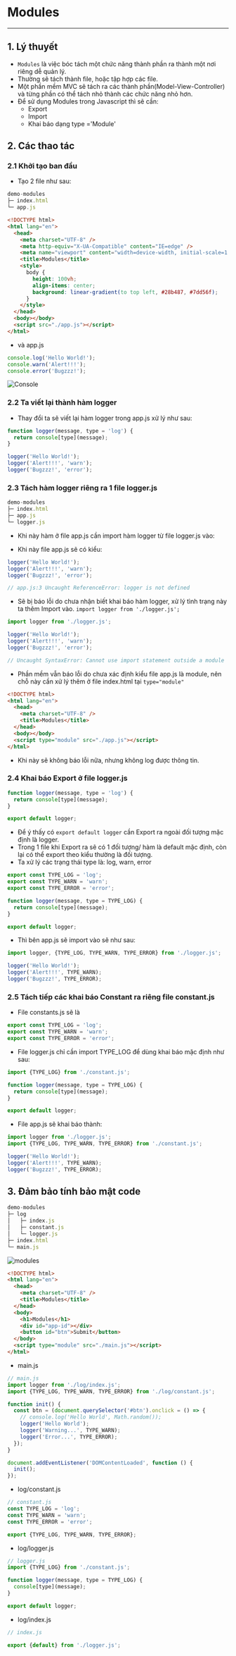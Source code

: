 # Modules

---

## 1. Lý thuyết

- `Modules` là việc bóc tách một chức năng thành phần ra thành một nơi riêng dễ quản lý.
- Thường sẽ tách thành file, hoặc tập hợp các file.
- Một phần mềm MVC sẽ tách ra các thành phần(Model-View-Controller) và từng phần có thể tách nhỏ thành các chức năng nhỏ hơn.
- Để sử dụng Modules trong Javascript thì sẽ cần:
  - Export
  - Import
  - Khai báo dạng type ='Module'

## 2. Các thao tác

### 2.1 Khởi tạo ban đầu

- Tạo 2 file như sau:

```js
demo-modules
├─ index.html
└─ app.js
```

```html
<!DOCTYPE html>
<html lang="en">
  <head>
    <meta charset="UTF-8" />
    <meta http-equiv="X-UA-Compatible" content="IE=edge" />
    <meta name="viewport" content="width=device-width, initial-scale=1.0" />
    <title>Modules</title>
    <style>
      body {
        height: 100vh;
        align-items: center;
        background: linear-gradient(to top left, #28b487, #7dd56f);
      }
    </style>
  </head>
  <body></body>
  <script src="./app.js"></script>
</html>
```

- và app.js

```js
console.log('Hello World!');
console.warn('Alert!!!');
console.error('Bugzzz!');
```

![Console](./images/001.png 'Console')

### 2.2 Ta viết lại thành hàm logger

- Thay đổi ta sẽ viết lại hàm logger trong app.js xử lý như sau:

```js
function logger(message, type = 'log') {
  return console[type](message);
}

logger('Hello World!');
logger('Alert!!!', 'warn');
logger('Bugzzz!', 'error');
```

### 2.3 Tách hàm logger riêng ra 1 file logger.js

```js
demo-modules
├─ index.html
├─ app.js
└─ logger.js
```

- Khi này hàm ở file app.js cần import hàm logger từ file logger.js vào:

- Khi này file app.js sẽ có kiểu:

```js
logger('Hello World!');
logger('Alert!!!', 'warn');
logger('Bugzzz!', 'error');

// app.js:3 Uncaught ReferenceError: logger is not defined
```

- Sẽ bị báo lỗi do chưa nhận biết khai báo hàm logger, xử lý tình trạng này ta thêm Import vào. `import logger from './logger.js';`

```js
import logger from './logger.js';

logger('Hello World!');
logger('Alert!!!', 'warn');
logger('Bugzzz!', 'error');

// Uncaught SyntaxError: Cannot use import statement outside a module
```

- Phần mềm vẫn báo lỗi do chưa xác định kiểu file app.js là module, nên chỗ này cần xử lý thêm ở file index.html tại `type="module"`

```html
<!DOCTYPE html>
<html lang="en">
  <head>
    <meta charset="UTF-8" />
    <title>Modules</title>
  </head>
  <body></body>
  <script type="module" src="./app.js"></script>
</html>
```

- Khi này sẽ không báo lỗi nữa, nhưng không log được thông tin.

### 2.4 Khai báo Export ở file logger.js

```js
function logger(message, type = 'log') {
  return console[type](message);
}

export default logger;
```

- Để ý thấy có `export default logger` cần Export ra ngoài đối tượng mặc định là logger.
- Trong 1 file khi Export ra sẽ có 1 đối tượng/ hàm là default mặc định, còn lại có thể export theo kiểu thường là đối tượng.
- Ta xử lý các trạng thái type là: log, warn, error

```js
export const TYPE_LOG = 'log';
export const TYPE_WARN = 'warn';
export const TYPE_ERROR = 'error';

function logger(message, type = TYPE_LOG) {
  return console[type](message);
}

export default logger;
```

- Thì bên app.js sẽ import vào sẽ như sau:

```js
import logger, {TYPE_LOG, TYPE_WARN, TYPE_ERROR} from './logger.js';

logger('Hello World!');
logger('Alert!!!', TYPE_WARN);
logger('Bugzzz!', TYPE_ERROR);
```

### 2.5 Tách tiếp các khai báo Constant ra riêng file constant.js

- File constants.js sẽ là

```js
export const TYPE_LOG = 'log';
export const TYPE_WARN = 'warn';
export const TYPE_ERROR = 'error';
```

- File logger.js chỉ cần import TYPE_LOG để dùng khai báo mặc định như sau:

```js
import {TYPE_LOG} from './constant.js';

function logger(message, type = TYPE_LOG) {
  return console[type](message);
}

export default logger;
```

- File app.js sẽ khai báo thành:

```js
import logger from './logger.js';
import {TYPE_LOG, TYPE_WARN, TYPE_ERROR} from './constant.js';

logger('Hello World!');
logger('Alert!!!', TYPE_WARN);
logger('Bugzzz!', TYPE_ERROR);
```

## 3. Đảm bảo tính bảo mật code

```js
demo-modules
├─ log
│   ├─ index.js
│   ├─ constant.js
│   └─ logger.js
├─ index.html
└─ main.js
```

![modules](./images/002.png 'modules')

```html
<!DOCTYPE html>
<html lang="en">
  <head>
    <meta charset="UTF-8" />
    <title>Modules</title>
  </head>
  <body>
    <h1>Modules</h1>
    <div id="app-id"></div>
    <button id="btn">Submit</button>
  </body>
  <script type="module" src="./main.js"></script>
</html>
```

- main.js

```js
// main.js
import logger from './log/index.js';
import {TYPE_LOG, TYPE_WARN, TYPE_ERROR} from './log/constant.js';

function init() {
  const btn = (document.querySelector('#btn').onclick = () => {
    // console.log('Hello World', Math.random());
    logger('Hello World');
    logger('Warning...', TYPE_WARN);
    logger('Error...', TYPE_ERROR);
  });
}

document.addEventListener('DOMContentLoaded', function () {
  init();
});
```
- log/constant.js

```js
// constant.js
const TYPE_LOG = 'log';
const TYPE_WARN = 'warn';
const TYPE_ERROR = 'error';

export {TYPE_LOG, TYPE_WARN, TYPE_ERROR};
```

- log/logger.js

```js
// logger.js
import {TYPE_LOG} from './constant.js';

function logger(message, type = TYPE_LOG) {
  console[type](message);
}

export default logger;
```

- log/index.js

```js
// index.js

export {default} from './logger.js';

```
